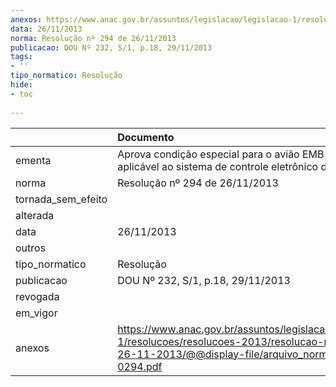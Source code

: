 ```yaml
---
anexos: https://www.anac.gov.br/assuntos/legislacao/legislacao-1/resolucoes/resolucoes-2013/resolucao-no-294-de-26-11-2013/@@display-file/arquivo_norma/RA2013-0294.pdf
data: 26/11/2013
norma: Resolução nº 294 de 26/11/2013
publicacao: DOU Nº 232, S/1, p.18, 29/11/2013
tags:
- ''
tipo_normatico: Resolução
hide: 
- toc 
 
---
```


|                    | Documento                                                                                                                                                       |
|:-------------------|:----------------------------------------------------------------------------------------------------------------------------------------------------------------|
| ementa             | Aprova condição especial para o avião EMB-550, aplicável ao sistema de controle eletrônico de voo.                                                              |
| norma              | Resolução nº 294 de 26/11/2013                                                                                                                                  |
| tornada_sem_efeito |                                                                                                                                                                 |
| alterada           |                                                                                                                                                                 |
| data               | 26/11/2013                                                                                                                                                      |
| outros             |                                                                                                                                                                 |
| tipo_normatico     | Resolução                                                                                                                                                       |
| publicacao         | DOU Nº 232, S/1, p.18, 29/11/2013                                                                                                                               |
| revogada           |                                                                                                                                                                 |
| em_vigor           |                                                                                                                                                                 |
| anexos             | https://www.anac.gov.br/assuntos/legislacao/legislacao-1/resolucoes/resolucoes-2013/resolucao-no-294-de-26-11-2013/@@display-file/arquivo_norma/RA2013-0294.pdf |